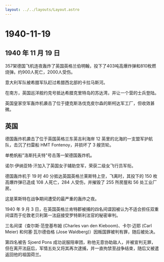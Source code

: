 ```yaml
---
layout: ../../layouts/Layout.astro
---
```


# 1940-11-19

## 1940 年 11 月 19 日

357架德国飞机连夜轰炸了英国英格兰伯明翰，投下了403吨高爆炸弹和810枚燃烧弹。约900人死亡，2000人受伤。

意大利军队被希腊军队赶过希腊西北部的卡拉马斯河。

在南方，英国巡洋舰约克号抵达希腊克里特岛的苏达湾，并让一个营的士兵登陆。

英国皇家空军轰炸机袭击了位于捷克斯洛伐克皮尔森的斯柯达军工厂，但收效甚微。

## 英国

德国轰炸机袭击了位于英国英格兰东英吉利海岸 12
英里的北海的一支盟军护航队，击沉了扫雷船 HMT Fontenoy，并损坏了 3
艘货轮。

单桅帆船"洛斯托夫特"号击落一架德国轰炸机。

诺尔·伊纳亚特·汗加入了英国女子辅助空军，荣获二级女飞行员军衔。

德国轰炸机于 19 时 40 分抵达英国英格兰莱斯特上空，飞离时，其投下的 150
枚高爆炸弹已造成 108 人死亡，284 人受伤，并摧毁了 255 所房屋和 56
处工业厂房。

这是莱斯特在战争期间遭受的最严重的轰炸之夜。

1940 年 9 月 3
日，在英国英格兰肯特郡被捕的四名间谍因被认为不适合担任双重间谍而于伦敦老贝利第一法庭接受罗特斯利法官的秘密审判。

三名间谍（查尔斯·范登基布姆 (Charles van den Kieboom)、卡尔·迈耶 (Carl
Meier) 和何塞·瓦尔德伯格 (Jose Waldberg)）因叛国罪被判有罪，随后被处决。

第四名被告 Sjoerd Pons
成功说服陪审团，称他无意协助敌人，并被宣判无罪，但在离开法庭后，军情五处又将其再次逮捕，并一直拘禁至战争结束，随后又被遣返回他的祖国荷兰。